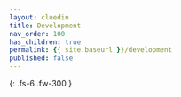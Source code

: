 ```yaml
---
layout: cluedin
title: Development
nav_order: 100
has_children: true
permalink: {{ site.baseurl }}/development
published: false
---
```


{: .fs-6 .fw-300 }
